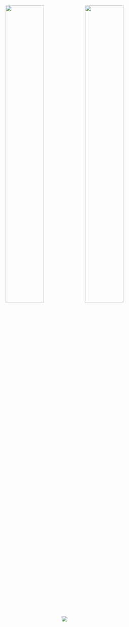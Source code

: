 <div align="center">
  <div float="left">
  <a href = "https://www.youtube.com/watch?v=Ph3vJASDVaE"><img src="https://dirkwhoffmann.github.io/DeepDrill/images/spider-youtube.png" width="49%"></a>
  <a href = "https://www.youtube.com/watch?v=OcXcHgwJ33g"><img src="https://dirkwhoffmann.github.io/DeepDrill/images/infinity-youtube.png" width="49%"></a>
  </div>
</div>
<p align="center">
  <a href = "https://dirkwhoffmann.github.io/DeepDrill"><img src="https://dirkwhoffmann.github.io/DeepDrill/images/redirect4.png"></a>
</p>
